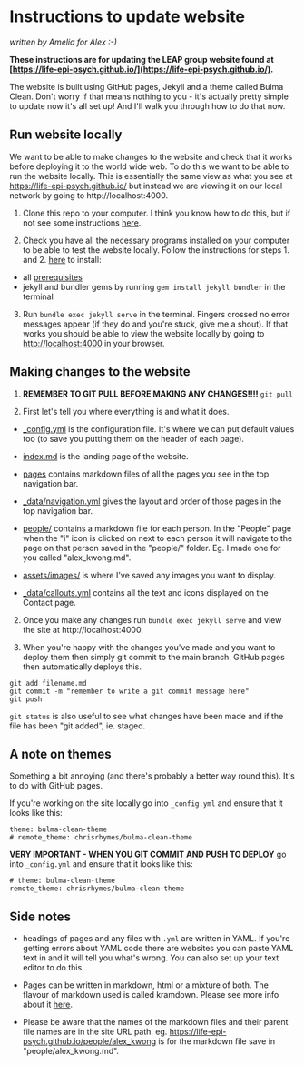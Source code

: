 # Instructions to update website 
*written by Amelia for Alex :-)*

**These instructions are for updating the LEAP group website found at [https://life-epi-psych.github.io/](https://life-epi-psych.github.io/).**

The website is built using GitHub pages, Jekyll and a theme called Bulma Clean. Don't worry if that means nothing to you - it's actually pretty simple to update now it's all set up! And I'll walk you through how to do that now.

## Run website locally

We want to be able to make changes to the website and check that it works before deploying it to the world wide web. To do this we want to be able to run the website locally. This is essentially the same view as what you see at https://life-epi-psych.github.io/ but instead we are viewing it on our local network by going to http://localhost:4000.

1. Clone this repo to your computer. I think you know how to do this, but if not see some instructions [here](https://docs.github.com/en/repositories/creating-and-managing-repositories/cloning-a-repository).

2. Check you have all the necessary programs installed on your computer to be able to test the website locally. Follow the instructions for steps 1. and 2. [here](https://jekyllrb.com/docs/) to install:
 - all [prerequisites](https://jekyllrb.com/docs/installation/)
 - jekyll and bundler gems by running `gem install jekyll bundler` in the terminal

3. Run `bundle exec jekyll serve` in the terminal. Fingers crossed no error messages appear (if they do and you're stuck, give me a shout). If that works you should be able to view the website locally by going to  [http://localhost:4000](http://localhost:4000) in your browser.

## Making changes to the website

1. **REMEMBER TO GIT PULL BEFORE MAKING ANY CHANGES!!!!** `git pull`
  
3. First let's tell you where everything is and what it does.

- [_config.yml](_config.yml) is the configuration file. It's where we can put default values too (to save you putting them on the header of each page). 

- [index.md](index.md) is the landing page of the website.

- [pages](pages/) contains markdown files of all the pages you see in the top navigation bar.

- [_data/navigation.yml](_data/navigation.yml) gives the layout and order of those pages in the top navigation bar.

- [people/](people/) contains a markdown file for each person. In the "People" page when the "i" icon is clicked on next to each person it will navigate to the page on that person saved in the "people/" folder. Eg. I made one for you called "alex_kwong.md". 

- [assets/images/](assets/images/) is where I've saved any images you want to display.

- [_data/callouts.yml](_data/callouts.yml) contains all the text and icons displayed on the Contact page.

2. Once you make any changes run `bundle exec jekyll serve` and view the site at http://localhost:4000. 

3. When you're happy with the changes you've made and you want to deploy them then simply git commit to the main branch. GitHub pages then automatically deploys this.
```
git add filename.md
git commit -m "remember to write a git commit message here"
git push
```

`git status` is also useful to see what changes have been made and if the file has been "git added", ie. staged.

## A note on themes

Something a bit annoying (and there's probably a better way round this). It's to do with GitHub pages.

If you're working on the site locally go into `_config.yml` and ensure that it looks like this:

```
theme: bulma-clean-theme
# remote_theme: chrisrhymes/bulma-clean-theme
```

**VERY IMPORTANT - WHEN YOU GIT COMMIT AND PUSH TO DEPLOY** go into `_config.yml` and ensure that it looks like this:

```
# theme: bulma-clean-theme
remote_theme: chrisrhymes/bulma-clean-theme
```

## Side notes

- headings of pages and any files with `.yml` are written in YAML. If you're getting errors about YAML code there are websites you can paste YAML text in and it will tell you what's wrong. You can also set up your text editor to do this.

- Pages can be written in markdown, html or a mixture of both. The flavour of markdown used is called kramdown. Please see more info about it [here](https://kramdown.gettalong.org/documentation.html).

- Please be aware that the names of the markdown files and their parent file names are in the site URL path. eg. https://life-epi-psych.github.io/people/alex_kwong is for the markdown file save in "people/alex_kwong.md".

